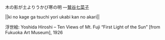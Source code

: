木の影が土よりうかび寒の明
—[鷲谷七菜子](https://ja.wikipedia.org/wiki/鷲谷七菜子)

||ki no kage ga tsuchi yori ukabi kan no akari||

浮世絵: Yoshida Hiroshi – Ten Views of Mt. Fuji “First Light of the Sun” [from Fukuoka Art Museum], 1926
